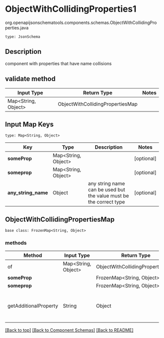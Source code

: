 # ObjectWithCollidingProperties1
org.openapijsonschematools.components.schemas.ObjectWithCollidingProperties.java
```
type: JsonSchema
```

## Description
component with properties that have name collisions

## validate method
| Input Type | Return Type | Notes |
| ---------- | ----------- | ----- |
| Map<String, Object> | ObjectWithCollidingPropertiesMap | |

## Input Map Keys
```
type: Map<String, Object>
```
Key | Type |  Description | Notes
------------ | ------------- | ------------- | -------------
**someProp** | Map<String, Object> |  | [optional]
**someprop** | Map<String, Object> |  | [optional]
**any_string_name** | Object | any string name can be used but the value must be the correct type | [optional]

## ObjectWithCollidingPropertiesMap
```
base class: FrozenMap<String, Object>
```

### methods
Method | Input Type | Return Type | Notes
------ | ---------- | ----------- | ------
of | Map<String, Object> | ObjectWithCollidingPropertiesMap | a constructor
**someProp** | | FrozenMap<String, Object> | [optional]
**someprop** | | FrozenMap<String, Object> | [optional]
getAdditionalProperty | String | Object | provides type safety for additional properties



[[Back to top]](#top) [[Back to Component Schemas]](../../../README.md#Component-Schemas) [[Back to README]](../../../README.md)
